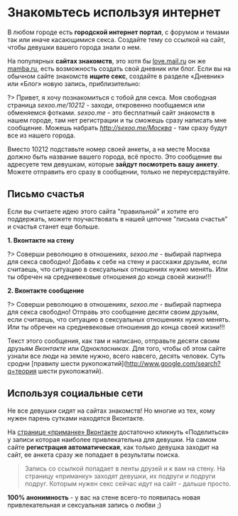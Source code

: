 # Знакомьтесь используя интернет

В любом городе есть **городской интернет портал**, с форумом и темами так или иначе касающимися секса. Создайте тему со ссылкой на сайт, чтобы девушки вашего города знали о нем.

На популярных **сайтах знакомств**, это хотя бы [love.mail.ru](//love.mail.ru) он же [mamba.ru](//mamba.ru), есть возможность создать свой дневник или блог. Если вы на обычном сайте знакомств **ищите секс**, создайте в разделе &laquo;Дневник&raquo; или &laquo;Блог&raquo; новую запись, приблизительно:

?> Привет, я хочу познакомиться с тобой для секса. Моя свободная страница _sexoo.me/10212_ - заходи, откровенно пообщаемся или обменяемся фотками. _sexoo.me_ - это бесплатный сайт знакомств в нашем городе, там нет регистрации и ты сможешь сразу написать мне сообщение.  Можешь набрать _http://sexoo.me/Москва_ - там сразу будут все из нашего города.

Вместо 10212 подставьте номер своей анкеты, а на месте Москва должно быть название вашего города, всё просто. Это сообщение вы адресуете тем девушкам, которые **зайдут посмотреть вашу анкету**. Можете отправить его сразу в сообщении, только не переусердствуйте.

## Письмо счастья

Если вы считаете идею этого сайта "правильной" и хотите его поддержать, можете поучаствовать в нашей цепочке "письма счастья" и счастья станет еще больше.

**1. Вконтакте на стену**

?> Соверши революцию в отношениях, _sexoo.me_ - выбирай партнера для секса свободно! Добавь к себе на стену и расскажи друзьям, если считаешь, что ситуацию в сексуальных отношениях нужно менять. Или ты обречен на средневековые отношения до конца своей жизни!!!

**2. Вконтакте сообщение**

?> Соверши революцию в отношениях, _sexoo.me_ - выбирай партнера для секса свободно! Отправь это сообщение десяти своим друзьям, если считаешь, что ситуацию в сексуальных отношениях нужно менять. Или ты обречен на средневековые отношения до конца своей жизни!!!

Текст этого сообщения, как там и написано, отправьте десяти своим друзьям _Вконтакте_ или _Однокласниках_. Для того, чтобы об этом сайте узнали все люди на земле нужно, всего навсего, десять человек. Суть сродни [правилу шести рукопожатий](http://www.google.com/search?q=теория шести рукопожатий).

## Используя социальные сети

Не все девушки сидят на сайтах знакомств! Но многие из тех, кому нужен парень сутками находятся Вконтакте.

На [странице &laquo;приманке&raquo; Вконтакте](http://vk.com/freedomsex) достаточно кликнуть &laquo;Поделиться&raquo; у записи которая наиболее привлекательна для девушки. На самом сайте **регистрация автоматическая**, как только девушка заходит на сайт, ее анкета сразу же попадает в результаты поиска.

> Запись со ссылкой попадает в ленты друзей и к вам на стену. На страницу &laquo;приманку&raquo; заходят девушки, их подруги и подруги подруг. Которым нужен секс сейчас идут на сайт - дальше просто. 

**100% анонимность** - у вас на стене всего-то появилась новая привлекательная и сексуальная запись о любви ;) 